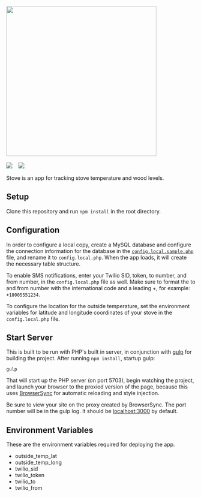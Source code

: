 <img width="400" src="https://cloud.githubusercontent.com/assets/82437/4970014/f952eba4-6875-11e4-8930-27d94be9feee.png">
<br><br>
<img src="https://codeship.com/projects/ebc21970-4aa4-0132-eb1f-2eec968ed96f/status">
&nbsp;&nbsp;
<a href="https://heroku.com/deploy"><img src="https://cloud.githubusercontent.com/assets/82437/5000264/f14de952-69b7-11e4-9f96-adf6c0588f7c.png"></a>

Stove is an app for tracking stove temperature and wood levels.

## Setup
Clone this repository and run `npm install` in the root directory.

## Configuration
In order to configure a local copy, create a MySQL database and configure the connection information for the database in the [`config.local.sample.php`](https://github.com/garand/stove/blob/master/config.local.sample.php) file, and rename it to `config.local.php`. When the app loads, it will create the necessary table structure.

To enable SMS notifications, enter your Twilio SID, token, to number, and from number, in the `config.local.php` file as well. Make sure to format the to and from number with the international code and a leading +, for example: `+18005551234`.

To configure the location for the outside temperature, set the environment variables for latitude and longitude coordinates of your stove in the `config.local.php` file.

## Start Server
This is built to be run with PHP's built in server, in conjunction with [gulp](http://gulpjs.com) for building the project. After running `npm install`, startup gulp:

```
gulp
```

That will start up the PHP server (on port 5703), begin watching the project, and launch your browser to the proxied version of the page, because this uses [BrowserSync](http://www.browsersync.io) for automatic reloading and style injection.

Be sure to view your site on the proxy created by BrowserSync. The port number will be in the gulp log. It should be [localhost:3000](http://localhost:3000) by default.

## Environment Variables
These are the environment variables required for deploying the app.

- outside_temp_lat
- outside_temp_long
- twilio_sid
- twilio_token
- twilio_to
- twilio_from
